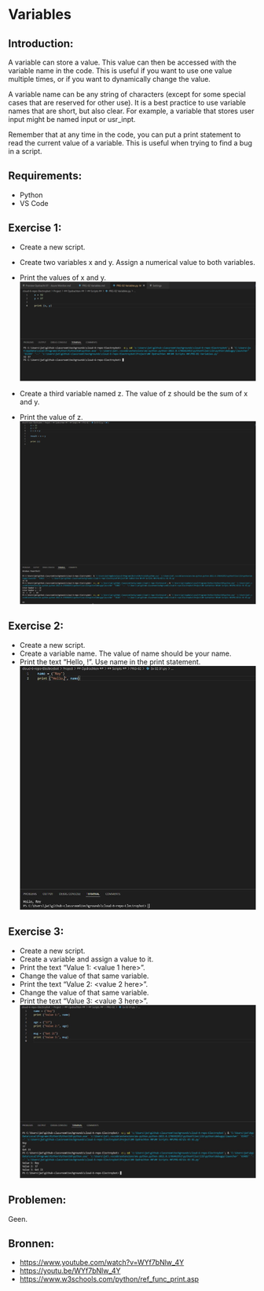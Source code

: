 # Variables

## Introduction:
A variable can store a value. This value can then be accessed with the variable name in the code. This is useful if you want to use one value multiple times, or if you want to dynamically change the value.  

A variable name can be any string of characters (except for some special cases that are reserved for other use). It is a best practice to use variable names that are short, but also clear. For example, a variable that stores user input might be named input or usr_inpt.  

Remember that at any time in the code, you can put a print statement to read the current value of a variable. This is useful when trying to find a bug in a script.  

## Requirements:
- Python  
- VS Code  

## Exercise 1:
- Create a new script.
- Create two variables x and y. Assign a numerical value to both variables.
- Print the values of x and y.
![Kijk](https://github.com/techgrounds/cloud-6-repo-Electroybot/blob/main/00_includes/%23%23%20Project%20%23%23/PRG-02/01-01.JPG?raw=true)  

- Create a third variable named z. The value of z should be the sum of x and y.
- Print the value of z.
![Kijk](https://github.com/techgrounds/cloud-6-repo-Electroybot/blob/main/00_includes/%23%23%20Project%20%23%23/PRG-02/Ex%2001%2003.JPG?raw=true)  

## Exercise 2:
- Create a new script.  
- Create a variable name. The value of name should be your name.  
- Print the text “Hello, <your name here>!”. Use name in the print statement.  
![Kijk](https://github.com/techgrounds/cloud-6-repo-Electroybot/blob/main/00_includes/%23%23%20Project%20%23%23/PRG-02/Ex%2002%2001.JPG?raw=true)

## Exercise 3:
- Create a new script.
- Create a variable and assign a value to it.
- Print the text “Value 1: <value 1 here>”.
- Change the value of that same variable.
- Print the text “Value 2: <value 2 here>”.
- Change the value of that same variable.
- Print the text “Value 3: <value 3 here>”.
![Kijk](https://github.com/techgrounds/cloud-6-repo-Electroybot/blob/main/00_includes/%23%23%20Project%20%23%23/PRG-02/Ex%2003%2001.JPG?raw=true)  

## Problemen:  

Geen.  

## Bronnen:

- https://www.youtube.com/watch?v=WYf7bNlw_4Y  
- https://youtu.be/WYf7bNlw_4Y  
- https://www.w3schools.com/python/ref_func_print.asp  



